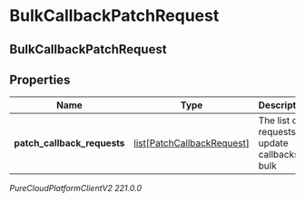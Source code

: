 # BulkCallbackPatchRequest

## BulkCallbackPatchRequest

## Properties

|Name | Type | Description | Notes|
|------------ | ------------- | ------------- | -------------|
| **patch_callback_requests** | [list[PatchCallbackRequest]](PatchCallbackRequest) | The list of requests to update callbacks in bulk | |



_PureCloudPlatformClientV2 221.0.0_
